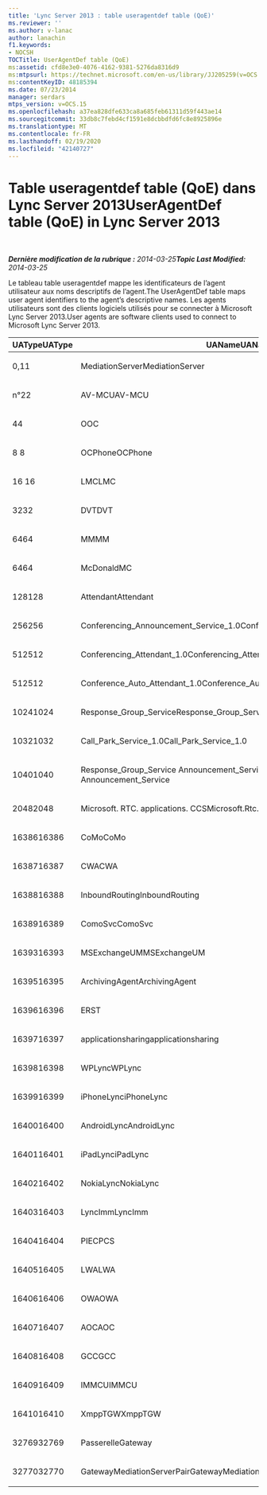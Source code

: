```yaml
---
title: 'Lync Server 2013 : table useragentdef table (QoE)'
ms.reviewer: ''
ms.author: v-lanac
author: lanachin
f1.keywords:
- NOCSH
TOCTitle: UserAgentDef table (QoE)
ms:assetid: cfd8e3e0-4076-4162-9381-5276da8316d9
ms:mtpsurl: https://technet.microsoft.com/en-us/library/JJ205259(v=OCS.15)
ms:contentKeyID: 48185394
ms.date: 07/23/2014
manager: serdars
mtps_version: v=OCS.15
ms.openlocfilehash: a37ea828dfe633ca8a685feb61311d59f443ae14
ms.sourcegitcommit: 33db8c7febd4cf1591e8dcbbdfd6fc8e8925896e
ms.translationtype: MT
ms.contentlocale: fr-FR
ms.lasthandoff: 02/19/2020
ms.locfileid: "42140727"
---
```

<div data-xmlns="http://www.w3.org/1999/xhtml">

<div class="topic" data-xmlns="http://www.w3.org/1999/xhtml" data-msxsl="urn:schemas-microsoft-com:xslt" data-cs="http://msdn.microsoft.com/">

<div data-asp="https://msdn2.microsoft.com/asp">

# <a name="useragentdef-table-qoe-in-lync-server-2013"></a><span data-ttu-id="2f896-102">Table useragentdef table (QoE) dans Lync Server 2013</span><span class="sxs-lookup"><span data-stu-id="2f896-102">UserAgentDef table (QoE) in Lync Server 2013</span></span>

</div>

<div id="mainSection">

<div id="mainBody">

<span> </span>

<span data-ttu-id="2f896-103">_**Dernière modification de la rubrique :** 2014-03-25_</span><span class="sxs-lookup"><span data-stu-id="2f896-103">_**Topic Last Modified:** 2014-03-25_</span></span>

<span data-ttu-id="2f896-104">Le tableau table useragentdef mappe les identificateurs de l’agent utilisateur aux noms descriptifs de l’agent.</span><span class="sxs-lookup"><span data-stu-id="2f896-104">The UserAgentDef table maps user agent identifiers to the agent’s descriptive names.</span></span> <span data-ttu-id="2f896-105">Les agents utilisateurs sont des clients logiciels utilisés pour se connecter à Microsoft Lync Server 2013.</span><span class="sxs-lookup"><span data-stu-id="2f896-105">User agents are software clients used to connect to Microsoft Lync Server 2013.</span></span>


<table>
<colgroup>
<col style="width: 33%" />
<col style="width: 33%" />
<col style="width: 33%" />
</colgroup>
<thead>
<tr class="header">
<th><span data-ttu-id="2f896-106">UAType</span><span class="sxs-lookup"><span data-stu-id="2f896-106">UAType</span></span></th>
<th><span data-ttu-id="2f896-107">UAName</span><span class="sxs-lookup"><span data-stu-id="2f896-107">UAName</span></span></th>
<th><span data-ttu-id="2f896-108">UACategory</span><span class="sxs-lookup"><span data-stu-id="2f896-108">UACategory</span></span></th>
</tr>
</thead>
<tbody>
<tr class="odd">
<td><p><span data-ttu-id="2f896-109">0,1</span><span class="sxs-lookup"><span data-stu-id="2f896-109">1</span></span></p></td>
<td><p><span data-ttu-id="2f896-110">MediationServer</span><span class="sxs-lookup"><span data-stu-id="2f896-110">MediationServer</span></span></p></td>
<td><p><span data-ttu-id="2f896-111">MediationServer</span><span class="sxs-lookup"><span data-stu-id="2f896-111">MediationServer</span></span></p></td>
</tr>
<tr class="even">
<td><p><span data-ttu-id="2f896-112">n°2</span><span class="sxs-lookup"><span data-stu-id="2f896-112">2</span></span></p></td>
<td><p><span data-ttu-id="2f896-113">AV-MCU</span><span class="sxs-lookup"><span data-stu-id="2f896-113">AV-MCU</span></span></p></td>
<td><p><span data-ttu-id="2f896-114">AV-MCU</span><span class="sxs-lookup"><span data-stu-id="2f896-114">AV-MCU</span></span></p></td>
</tr>
<tr class="odd">
<td><p><span data-ttu-id="2f896-115">4</span><span class="sxs-lookup"><span data-stu-id="2f896-115">4</span></span></p></td>
<td><p><span data-ttu-id="2f896-116">O</span><span class="sxs-lookup"><span data-stu-id="2f896-116">OC</span></span></p></td>
<td><p><span data-ttu-id="2f896-117">O</span><span class="sxs-lookup"><span data-stu-id="2f896-117">OC</span></span></p></td>
</tr>
<tr class="even">
<td><p><span data-ttu-id="2f896-118">8 </span><span class="sxs-lookup"><span data-stu-id="2f896-118">8</span></span></p></td>
<td><p><span data-ttu-id="2f896-119">OCPhone</span><span class="sxs-lookup"><span data-stu-id="2f896-119">OCPhone</span></span></p></td>
<td><p><span data-ttu-id="2f896-120">OCPhone</span><span class="sxs-lookup"><span data-stu-id="2f896-120">OCPhone</span></span></p></td>
</tr>
<tr class="odd">
<td><p><span data-ttu-id="2f896-121">16 </span><span class="sxs-lookup"><span data-stu-id="2f896-121">16</span></span></p></td>
<td><p><span data-ttu-id="2f896-122">LMC</span><span class="sxs-lookup"><span data-stu-id="2f896-122">LMC</span></span></p></td>
<td><p><span data-ttu-id="2f896-123">LMC</span><span class="sxs-lookup"><span data-stu-id="2f896-123">LMC</span></span></p></td>
</tr>
<tr class="even">
<td><p><span data-ttu-id="2f896-124">32</span><span class="sxs-lookup"><span data-stu-id="2f896-124">32</span></span></p></td>
<td><p><span data-ttu-id="2f896-125">DVT</span><span class="sxs-lookup"><span data-stu-id="2f896-125">DVT</span></span></p></td>
<td><p><span data-ttu-id="2f896-126">DVT</span><span class="sxs-lookup"><span data-stu-id="2f896-126">DVT</span></span></p></td>
</tr>
<tr class="odd">
<td><p><span data-ttu-id="2f896-127">64</span><span class="sxs-lookup"><span data-stu-id="2f896-127">64</span></span></p></td>
<td><p><span data-ttu-id="2f896-128">MM</span><span class="sxs-lookup"><span data-stu-id="2f896-128">MM</span></span></p></td>
<td><p><span data-ttu-id="2f896-129">MM</span><span class="sxs-lookup"><span data-stu-id="2f896-129">MM</span></span></p></td>
</tr>
<tr class="even">
<td><p><span data-ttu-id="2f896-130">64</span><span class="sxs-lookup"><span data-stu-id="2f896-130">64</span></span></p></td>
<td><p><span data-ttu-id="2f896-131">McDonald</span><span class="sxs-lookup"><span data-stu-id="2f896-131">MC</span></span></p></td>
<td><p><span data-ttu-id="2f896-132">MM</span><span class="sxs-lookup"><span data-stu-id="2f896-132">MM</span></span></p></td>
</tr>
<tr class="odd">
<td><p><span data-ttu-id="2f896-133">128</span><span class="sxs-lookup"><span data-stu-id="2f896-133">128</span></span></p></td>
<td><p><span data-ttu-id="2f896-134">Attendant</span><span class="sxs-lookup"><span data-stu-id="2f896-134">Attendant</span></span></p></td>
<td><p><span data-ttu-id="2f896-135">Attendant</span><span class="sxs-lookup"><span data-stu-id="2f896-135">Attendant</span></span></p></td>
</tr>
<tr class="even">
<td><p><span data-ttu-id="2f896-136">256</span><span class="sxs-lookup"><span data-stu-id="2f896-136">256</span></span></p></td>
<td><p><span data-ttu-id="2f896-137">Conferencing_Announcement_Service_1.0</span><span class="sxs-lookup"><span data-stu-id="2f896-137">Conferencing_Announcement_Service_1.0</span></span></p></td>
<td><p><span data-ttu-id="2f896-138">DÉDIÉ</span><span class="sxs-lookup"><span data-stu-id="2f896-138">CAS</span></span></p></td>
</tr>
<tr class="odd">
<td><p><span data-ttu-id="2f896-139">512</span><span class="sxs-lookup"><span data-stu-id="2f896-139">512</span></span></p></td>
<td><p><span data-ttu-id="2f896-140">Conferencing_Attendant_1.0</span><span class="sxs-lookup"><span data-stu-id="2f896-140">Conferencing_Attendant_1.0</span></span></p></td>
<td><p><span data-ttu-id="2f896-141">CAA</span><span class="sxs-lookup"><span data-stu-id="2f896-141">CAA</span></span></p></td>
</tr>
<tr class="even">
<td><p><span data-ttu-id="2f896-142">512</span><span class="sxs-lookup"><span data-stu-id="2f896-142">512</span></span></p></td>
<td><p><span data-ttu-id="2f896-143">Conference_Auto_Attendant_1.0</span><span class="sxs-lookup"><span data-stu-id="2f896-143">Conference_Auto_Attendant_1.0</span></span></p></td>
<td><p><span data-ttu-id="2f896-144">CAA</span><span class="sxs-lookup"><span data-stu-id="2f896-144">CAA</span></span></p></td>
</tr>
<tr class="odd">
<td><p><span data-ttu-id="2f896-145">1024</span><span class="sxs-lookup"><span data-stu-id="2f896-145">1024</span></span></p></td>
<td><p><span data-ttu-id="2f896-146">Response_Group_Service</span><span class="sxs-lookup"><span data-stu-id="2f896-146">Response_Group_Service</span></span></p></td>
<td><p><span data-ttu-id="2f896-147">ÉCHOUÉ</span><span class="sxs-lookup"><span data-stu-id="2f896-147">RGS</span></span></p></td>
</tr>
<tr class="even">
<td><p><span data-ttu-id="2f896-148">1032</span><span class="sxs-lookup"><span data-stu-id="2f896-148">1032</span></span></p></td>
<td><p><span data-ttu-id="2f896-149">Call_Park_Service_1.0</span><span class="sxs-lookup"><span data-stu-id="2f896-149">Call_Park_Service_1.0</span></span></p></td>
<td><p><span data-ttu-id="2f896-150">CPS</span><span class="sxs-lookup"><span data-stu-id="2f896-150">CPS</span></span></p></td>
</tr>
<tr class="odd">
<td><p><span data-ttu-id="2f896-151">1040</span><span class="sxs-lookup"><span data-stu-id="2f896-151">1040</span></span></p></td>
<td><p><span data-ttu-id="2f896-152">Response_Group_Service Announcement_Service</span><span class="sxs-lookup"><span data-stu-id="2f896-152">Response_Group_Service Announcement_Service</span></span></p></td>
<td><p><span data-ttu-id="2f896-153">AS</span><span class="sxs-lookup"><span data-stu-id="2f896-153">AS</span></span></p></td>
</tr>
<tr class="even">
<td><p><span data-ttu-id="2f896-154">2048</span><span class="sxs-lookup"><span data-stu-id="2f896-154">2048</span></span></p></td>
<td><p><span data-ttu-id="2f896-155">Microsoft. RTC. applications. CCS</span><span class="sxs-lookup"><span data-stu-id="2f896-155">Microsoft.Rtc.Applications.Ccs</span></span></p></td>
<td><p><span data-ttu-id="2f896-156">Network</span><span class="sxs-lookup"><span data-stu-id="2f896-156">CCS</span></span></p></td>
</tr>
<tr class="odd">
<td><p><span data-ttu-id="2f896-157">16386</span><span class="sxs-lookup"><span data-stu-id="2f896-157">16386</span></span></p></td>
<td><p><span data-ttu-id="2f896-158">CoMo</span><span class="sxs-lookup"><span data-stu-id="2f896-158">CoMo</span></span></p></td>
<td><p><span data-ttu-id="2f896-159">CoMo</span><span class="sxs-lookup"><span data-stu-id="2f896-159">CoMo</span></span></p></td>
</tr>
<tr class="even">
<td><p><span data-ttu-id="2f896-160">16387</span><span class="sxs-lookup"><span data-stu-id="2f896-160">16387</span></span></p></td>
<td><p><span data-ttu-id="2f896-161">CWA</span><span class="sxs-lookup"><span data-stu-id="2f896-161">CWA</span></span></p></td>
<td><p><span data-ttu-id="2f896-162">CWA</span><span class="sxs-lookup"><span data-stu-id="2f896-162">CWA</span></span></p></td>
</tr>
<tr class="odd">
<td><p><span data-ttu-id="2f896-163">16388</span><span class="sxs-lookup"><span data-stu-id="2f896-163">16388</span></span></p></td>
<td><p><span data-ttu-id="2f896-164">InboundRouting</span><span class="sxs-lookup"><span data-stu-id="2f896-164">InboundRouting</span></span></p></td>
<td><p><span data-ttu-id="2f896-165">InboundRouting</span><span class="sxs-lookup"><span data-stu-id="2f896-165">InboundRouting</span></span></p></td>
</tr>
<tr class="even">
<td><p><span data-ttu-id="2f896-166">16389</span><span class="sxs-lookup"><span data-stu-id="2f896-166">16389</span></span></p></td>
<td><p><span data-ttu-id="2f896-167">ComoSvc</span><span class="sxs-lookup"><span data-stu-id="2f896-167">ComoSvc</span></span></p></td>
<td><p><span data-ttu-id="2f896-168">ComoSvc</span><span class="sxs-lookup"><span data-stu-id="2f896-168">ComoSvc</span></span></p></td>
</tr>
<tr class="odd">
<td><p><span data-ttu-id="2f896-169">16393</span><span class="sxs-lookup"><span data-stu-id="2f896-169">16393</span></span></p></td>
<td><p><span data-ttu-id="2f896-170">MSExchangeUM</span><span class="sxs-lookup"><span data-stu-id="2f896-170">MSExchangeUM</span></span></p></td>
<td><p><span data-ttu-id="2f896-171">ExUM</span><span class="sxs-lookup"><span data-stu-id="2f896-171">ExUM</span></span></p></td>
</tr>
<tr class="even">
<td><p><span data-ttu-id="2f896-172">16395</span><span class="sxs-lookup"><span data-stu-id="2f896-172">16395</span></span></p></td>
<td><p><span data-ttu-id="2f896-173">ArchivingAgent</span><span class="sxs-lookup"><span data-stu-id="2f896-173">ArchivingAgent</span></span></p></td>
<td><p><span data-ttu-id="2f896-174">ARCHAGENT</span><span class="sxs-lookup"><span data-stu-id="2f896-174">ARCHAGENT</span></span></p></td>
</tr>
<tr class="odd">
<td><p><span data-ttu-id="2f896-175">16396</span><span class="sxs-lookup"><span data-stu-id="2f896-175">16396</span></span></p></td>
<td><p><span data-ttu-id="2f896-176">ER</span><span class="sxs-lookup"><span data-stu-id="2f896-176">ST</span></span></p></td>
<td><p><span data-ttu-id="2f896-177">ER</span><span class="sxs-lookup"><span data-stu-id="2f896-177">ST</span></span></p></td>
</tr>
<tr class="even">
<td><p><span data-ttu-id="2f896-178">16397</span><span class="sxs-lookup"><span data-stu-id="2f896-178">16397</span></span></p></td>
<td><p><span data-ttu-id="2f896-179">applicationsharing</span><span class="sxs-lookup"><span data-stu-id="2f896-179">applicationsharing</span></span></p></td>
<td><p><span data-ttu-id="2f896-180">ASMCU</span><span class="sxs-lookup"><span data-stu-id="2f896-180">ASMCU</span></span></p></td>
</tr>
<tr class="odd">
<td><p><span data-ttu-id="2f896-181">16398</span><span class="sxs-lookup"><span data-stu-id="2f896-181">16398</span></span></p></td>
<td><p><span data-ttu-id="2f896-182">WPLync</span><span class="sxs-lookup"><span data-stu-id="2f896-182">WPLync</span></span></p></td>
<td><p><span data-ttu-id="2f896-183">WPLync</span><span class="sxs-lookup"><span data-stu-id="2f896-183">WPLync</span></span></p></td>
</tr>
<tr class="even">
<td><p><span data-ttu-id="2f896-184">16399</span><span class="sxs-lookup"><span data-stu-id="2f896-184">16399</span></span></p></td>
<td><p><span data-ttu-id="2f896-185">iPhoneLync</span><span class="sxs-lookup"><span data-stu-id="2f896-185">iPhoneLync</span></span></p></td>
<td><p><span data-ttu-id="2f896-186">iPhoneLync</span><span class="sxs-lookup"><span data-stu-id="2f896-186">iPhoneLync</span></span></p></td>
</tr>
<tr class="odd">
<td><p><span data-ttu-id="2f896-187">16400</span><span class="sxs-lookup"><span data-stu-id="2f896-187">16400</span></span></p></td>
<td><p><span data-ttu-id="2f896-188">AndroidLync</span><span class="sxs-lookup"><span data-stu-id="2f896-188">AndroidLync</span></span></p></td>
<td><p><span data-ttu-id="2f896-189">AndroidLync</span><span class="sxs-lookup"><span data-stu-id="2f896-189">AndroidLync</span></span></p></td>
</tr>
<tr class="even">
<td><p><span data-ttu-id="2f896-190">16401</span><span class="sxs-lookup"><span data-stu-id="2f896-190">16401</span></span></p></td>
<td><p><span data-ttu-id="2f896-191">iPadLync</span><span class="sxs-lookup"><span data-stu-id="2f896-191">iPadLync</span></span></p></td>
<td><p><span data-ttu-id="2f896-192">iPadLync</span><span class="sxs-lookup"><span data-stu-id="2f896-192">iPadLync</span></span></p></td>
</tr>
<tr class="odd">
<td><p><span data-ttu-id="2f896-193">16402</span><span class="sxs-lookup"><span data-stu-id="2f896-193">16402</span></span></p></td>
<td><p><span data-ttu-id="2f896-194">NokiaLync</span><span class="sxs-lookup"><span data-stu-id="2f896-194">NokiaLync</span></span></p></td>
<td><p><span data-ttu-id="2f896-195">NokiaLync</span><span class="sxs-lookup"><span data-stu-id="2f896-195">NokiaLync</span></span></p></td>
</tr>
<tr class="even">
<td><p><span data-ttu-id="2f896-196">16403</span><span class="sxs-lookup"><span data-stu-id="2f896-196">16403</span></span></p></td>
<td><p><span data-ttu-id="2f896-197">LyncImm</span><span class="sxs-lookup"><span data-stu-id="2f896-197">LyncImm</span></span></p></td>
<td><p><span data-ttu-id="2f896-198">LyncImm</span><span class="sxs-lookup"><span data-stu-id="2f896-198">LyncImm</span></span></p></td>
</tr>
<tr class="odd">
<td><p><span data-ttu-id="2f896-199">16404</span><span class="sxs-lookup"><span data-stu-id="2f896-199">16404</span></span></p></td>
<td><p><span data-ttu-id="2f896-200">PIEC</span><span class="sxs-lookup"><span data-stu-id="2f896-200">PCS</span></span></p></td>
<td><p><span data-ttu-id="2f896-201">PIEC</span><span class="sxs-lookup"><span data-stu-id="2f896-201">PCS</span></span></p></td>
</tr>
<tr class="even">
<td><p><span data-ttu-id="2f896-202">16405</span><span class="sxs-lookup"><span data-stu-id="2f896-202">16405</span></span></p></td>
<td><p><span data-ttu-id="2f896-203">LWA</span><span class="sxs-lookup"><span data-stu-id="2f896-203">LWA</span></span></p></td>
<td><p><span data-ttu-id="2f896-204">LWA</span><span class="sxs-lookup"><span data-stu-id="2f896-204">LWA</span></span></p></td>
</tr>
<tr class="odd">
<td><p><span data-ttu-id="2f896-205">16406</span><span class="sxs-lookup"><span data-stu-id="2f896-205">16406</span></span></p></td>
<td><p><span data-ttu-id="2f896-206">OWA</span><span class="sxs-lookup"><span data-stu-id="2f896-206">OWA</span></span></p></td>
<td><p><span data-ttu-id="2f896-207">OWA</span><span class="sxs-lookup"><span data-stu-id="2f896-207">OWA</span></span></p></td>
</tr>
<tr class="even">
<td><p><span data-ttu-id="2f896-208">16407</span><span class="sxs-lookup"><span data-stu-id="2f896-208">16407</span></span></p></td>
<td><p><span data-ttu-id="2f896-209">AOC</span><span class="sxs-lookup"><span data-stu-id="2f896-209">AOC</span></span></p></td>
<td><p><span data-ttu-id="2f896-210">AOC</span><span class="sxs-lookup"><span data-stu-id="2f896-210">AOC</span></span></p></td>
</tr>
<tr class="odd">
<td><p><span data-ttu-id="2f896-211">16408</span><span class="sxs-lookup"><span data-stu-id="2f896-211">16408</span></span></p></td>
<td><p><span data-ttu-id="2f896-212">GCC</span><span class="sxs-lookup"><span data-stu-id="2f896-212">GCC</span></span></p></td>
<td><p><span data-ttu-id="2f896-213">GCC</span><span class="sxs-lookup"><span data-stu-id="2f896-213">GCC</span></span></p></td>
</tr>
<tr class="even">
<td><p><span data-ttu-id="2f896-214">16409</span><span class="sxs-lookup"><span data-stu-id="2f896-214">16409</span></span></p></td>
<td><p><span data-ttu-id="2f896-215">IMMCU</span><span class="sxs-lookup"><span data-stu-id="2f896-215">IMMCU</span></span></p></td>
<td><p><span data-ttu-id="2f896-216">IMMCU</span><span class="sxs-lookup"><span data-stu-id="2f896-216">IMMCU</span></span></p></td>
</tr>
<tr class="odd">
<td><p><span data-ttu-id="2f896-217">16410</span><span class="sxs-lookup"><span data-stu-id="2f896-217">16410</span></span></p></td>
<td><p><span data-ttu-id="2f896-218">XmppTGW</span><span class="sxs-lookup"><span data-stu-id="2f896-218">XmppTGW</span></span></p></td>
<td><p><span data-ttu-id="2f896-219">XmppGateway</span><span class="sxs-lookup"><span data-stu-id="2f896-219">XmppGateway</span></span></p></td>
</tr>
<tr class="even">
<td><p><span data-ttu-id="2f896-220">32769</span><span class="sxs-lookup"><span data-stu-id="2f896-220">32769</span></span></p></td>
<td><p><span data-ttu-id="2f896-221">Passerelle</span><span class="sxs-lookup"><span data-stu-id="2f896-221">Gateway</span></span></p></td>
<td><p><span data-ttu-id="2f896-222">Passerelle</span><span class="sxs-lookup"><span data-stu-id="2f896-222">Gateway</span></span></p></td>
</tr>
<tr class="odd">
<td><p><span data-ttu-id="2f896-223">32770</span><span class="sxs-lookup"><span data-stu-id="2f896-223">32770</span></span></p></td>
<td><p><span data-ttu-id="2f896-224">GatewayMediationServerPair</span><span class="sxs-lookup"><span data-stu-id="2f896-224">GatewayMediationServerPair</span></span></p></td>
<td><p><span data-ttu-id="2f896-225">GatewayMediationServerPair</span><span class="sxs-lookup"><span data-stu-id="2f896-225">GatewayMediationServerPair</span></span></p></td>
</tr>
</tbody>
</table>


</div>

<span> </span>

</div>

</div>

</div>

